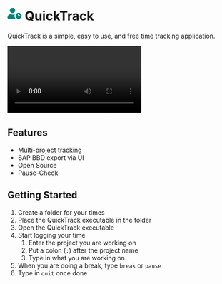 # ![Logo](Resources/icon.png) QuickTrack

QuickTrack is a simple, easy to use, and free time tracking application.

![Demo Video](.github/workflows/demo.mp4)

## Features

- Multi-project tracking
- SAP BBD export via UI
- Open Source
- Pause-Check

## Getting Started

1. Create a folder for your times
2. Place the QuickTrack executable in the folder
3. Open the QuickTrack executable
4. Start logging your time
   1. Enter the project you are working on
   2. Put a colon (`:`) after the project name
   3. Type in what you are working on
5. When you are doing a break, type `break` or `pause`
6. Type in `quit` once done